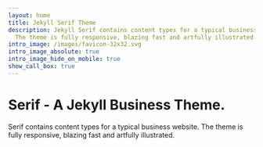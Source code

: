 ```yaml
---
layout: home
title: Jekyll Serif Theme
description: Jekyll Serif contains content types for a typical business website.
  The theme is fully responsive, blazing fast and artfully illustrated.
intro_image: /images/favicon-32x32.svg
intro_image_absolute: true
intro_image_hide_on_mobile: true
show_call_box: true
---
```


# Serif - A Jekyll Business Theme.

Serif contains content types for a typical business website. The theme is fully responsive, blazing fast and artfully illustrated.
